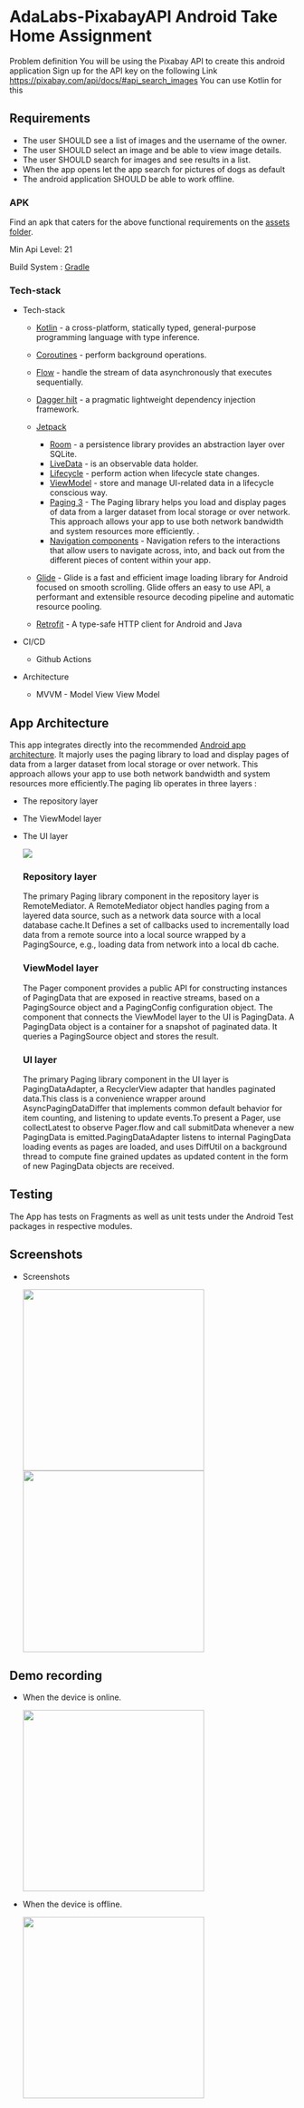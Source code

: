 AdaLabs-PixabayAPI Android Take Home Assignment
==============

Problem definition
You will be using the Pixabay API to  create this android application
Sign up for the API key  on the following Link https://pixabay.com/api/docs/#api_search_images
You can use Kotlin for this

Requirements
----

* The user SHOULD see a list of images and the username of the owner.
* The user SHOULD select an image and be able to view image details.
* The user SHOULD search for images and see results in a list.
* When the app opens let the app search for pictures of dogs as default
* The android application SHOULD be able to work offline.

### APK

Find an apk that caters for the above functional requirements on the [assets folder](https://github.com/Carrieukie/AdaLabs-PixabayAPI/tree/dev/assets).

Min Api Level: 21

Build System : [Gradle](https://gradle.org/)


### Tech-stack

* Tech-stack
    * [Kotlin](https://kotlinlang.org/) - a cross-platform, statically typed, general-purpose programming language with type inference.
    * [Coroutines](https://kotlinlang.org/docs/reference/coroutines-overview.html) - perform background operations.
    * [Flow](https://kotlinlang.org/docs/reference/coroutines/flow.html) - handle the stream of data asynchronously that executes sequentially.
    * [Dagger hilt](https://dagger.dev/hilt/) - a pragmatic lightweight dependency injection framework.
    * [Jetpack](https://developer.android.com/jetpack)
        * [Room](https://developer.android.com/topic/libraries/architecture/room) - a persistence library provides an abstraction layer over SQLite.
        * [LiveData](https://developer.android.com/topic/libraries/architecture/livedata) - is an observable data holder.
        * [Lifecycle](https://developer.android.com/topic/libraries/architecture/lifecycle) - perform action when lifecycle state changes.
        * [ViewModel](https://developer.android.com/topic/libraries/architecture/viewmodel) - store and manage UI-related data in a lifecycle conscious way.
        * [Paging 3](https://developer.android.com/topic/libraries/architecture/paging/v3-overview) - The Paging library helps you load and display pages of data from a larger dataset from local storage or over network. This approach allows your app to use both network bandwidth and system resources more efficiently. .
        * [Navigation components](https://developer.android.com/guide/navigation/navigation-getting-started) - Navigation refers to the interactions that allow users to navigate across, into, and back out from the different pieces of content within your app.

    * [Glide](https://bumptech.github.io/glide/) - Glide is a fast and efficient image loading library for Android focused on smooth scrolling. Glide offers an easy to use API, a performant and extensible resource decoding pipeline and automatic resource pooling.
    * [Retrofit](https://square.github.io/retrofit/) - A type-safe HTTP client for Android and Java

    
* CI/CD
    * Github Actions

* Architecture
    * MVVM - Model View View Model

## App Architecture
   This app integrates directly into the recommended [Android app architecture](https://developer.android.com/jetpack/guide). It majorly uses the paging library to load and display pages of data from a larger dataset from local storage or over network. This approach allows your app to use both network bandwidth and system resources more efficiently.The paging lib operates in three layers :
   
   - The repository layer
   - The ViewModel layer
   - The UI layer

     <img src="https://developer.android.com/topic/libraries/architecture/images/paging3-library-architecture.svg" />
      
      ### Repository layer

      The primary Paging library component in the repository layer is RemoteMediator. A RemoteMediator object handles paging from a layered data source, such as a network data source with a local database cache.It Defines a set of callbacks used to incrementally load data from a remote source into a local source wrapped by a PagingSource, e.g., loading data from network into a local db cache.
      
      ### ViewModel layer
      The Pager component provides a public API for constructing instances of PagingData that are exposed in reactive streams, based on a PagingSource object and a PagingConfig configuration object. The component that connects the ViewModel layer to the UI is PagingData. A PagingData object is a container for a snapshot of paginated data. It queries a PagingSource object and stores the result.
      
      ### UI layer
      
      The primary Paging library component in the UI layer is PagingDataAdapter, a RecyclerView adapter that handles paginated data.This class is a convenience wrapper around AsyncPagingDataDiffer that implements common default behavior for item counting, and listening to update events.To present a Pager, use collectLatest to observe Pager.flow and call submitData whenever a new PagingData is emitted.PagingDataAdapter listens to internal PagingData loading events as pages are loaded, and uses DiffUtil on a background thread to compute fine grained updates as updated content in the form of new PagingData objects are received.

## Testing

The App has tests on Fragments as well as unit tests under the Android Test packages in respective modules.

## Screenshots

   * Screenshots
    
     <img src="https://github.com/Carrieukie/AdaLabs-PixabayAPI/blob/dev/assets/screenshot2.jpg" width="320"/>
     
     
     <img src="https://github.com/Carrieukie/AdaLabs-PixabayAPI/blob/dev/assets/screenshot1.jpg" width="320"/>
     
## Demo recording

   * When the device is online.
 
        <img src="https://github.com/Carrieukie/AdaLabs-PixabayAPI/blob/dev/assets/online.gif" width="320"/>
     
   * When the device is offline.
   
        <img src="https://github.com/Carrieukie/AdaLabs-PixabayAPI/blob/dev/assets/offline.gif" width="320"/>
        

    
